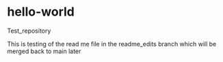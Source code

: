 # hello-world
Test_repository

This is testing of the read me file in the readme_edits branch which will be merged back to main later
